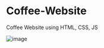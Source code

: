 # Coffee-Website
Coffee Website using HTML, CSS, JS

![image](https://github.com/user-attachments/assets/bae32674-94b8-4337-a6bb-f34fd7fbd830)

